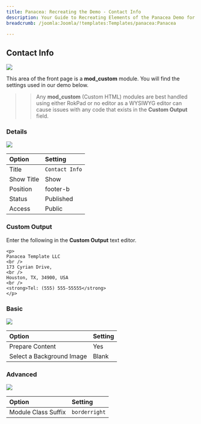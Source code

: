 ```yaml
---
title: Panacea: Recreating the Demo - Contact Info
description: Your Guide to Recreating Elements of the Panacea Demo for Joomla
breadcrumb: /joomla:Joomla/!templates:Templates/panacea:Panacea

---
```


Contact Info
-----

![][demo]

This area of the front page is a **mod_custom** module. You will find the settings used in our demo below.

>> Any **mod_custom** (Custom HTML) modules are best handled using either RokPad or no editor as a WYSIWYG editor can cause issues with any code that exists in the **Custom Output** field.

### Details

![][demo2]

| Option     | Setting            |
| :--------- | :----------------- |
| Title      | `Contact Info`      |
| Show Title | Show               |
| Position   | footer-b           |
| Status     | Published          |
| Access     | Public             |

### Custom Output

Enter the following in the **Custom Output** text editor.

~~~
<p>
Panacea Template LLC
<br />
173 Cyrian Drive,
<br />
Houston, TX, 34900, USA
<br />
<strong>Tel: (555) 555-55555</strong>
</p>
~~~

### Basic

![][demo3]

| Option                    | Setting     |
| :----------               | :---------- |
| Prepare Content           | Yes         |
| Select a Background Image | Blank       |

### Advanced

![][demo4]

| Option              | Setting       |
| :----------         | :----------   |
| Module Class Suffix | `borderright` |

[demo]: assets/demo_8.jpeg
[demo2]: assets/demo_8a.jpeg
[demo3]: assets/demo_8b.jpeg
[demo4]: assets/demo_8c.jpeg
